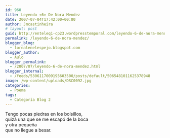 ```yaml
---
id: 960
title: Leyendo «6» De Nora Mendez
date: 2007-07-04T17:42:00+00:00
author: Jmcastinheira
# layout: post
guid: http://enteleq1-cp23.wordpresstemporal.com/leyendo-6-de-nora-mendez/
permalink: /leyendo-6-de-nora-mendez/
blogger_blog:
  - lorealenelespejo.blogspot.com
blogger_author:
  - Aulo
blogger_permalink:
  - /2007/07/leyendo-6-de-nora-mendez.html
blogger_internal:
  - /feeds/5306117009195603500/posts/default/5065481011625378948
image: /wp-content/uploads/DSC0092.jpg
categories:
  - Poema
tags:
  - Categoría Blog 2
---
```

Tengo pocas piedras en los bolsillos,  
quizá una que se me escapó de la boca  
y otra pequeña  
que no llegue a besar.